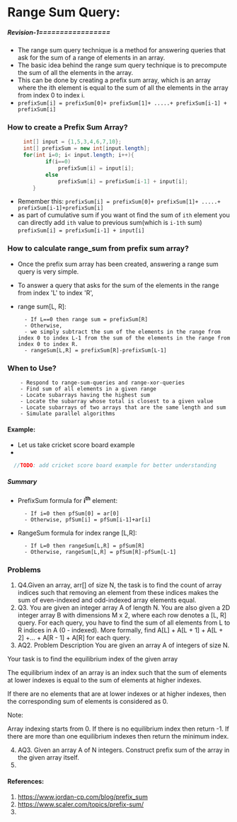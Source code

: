 # Range Sum Query:
##### Revision-1=================
- The range sum query technique is a method for answering queries that ask for the sum of a range of elements in an array.
- The basic idea behind the range sum query technique is to precompute the sum of all the elements in the array.
- This can be done by creating a prefix sum array, which is an array where the ith element is equal to the sum of all the elements in the array from index 0 to index i.
- `prefixSum[i] = prefixSum[0]+ prefixSum[1]+ .....+ prefixSum[i-1] + prefixSum[i]`

### How to create a Prefix Sum Array?

```java
     int[] input = {1,5,3,4,6,7,10};
     int[] prefixSum = new int[input.length];
     for(int i=0; i< input.length; i++){
            if(i==0)
                prefixSum[i] = input[i];
            else
                prefixSum[i] = prefixSum[i-1] + input[i];
        }
```
- Remember this: `prefixSum[i] = prefixSum[0]+ prefixSum[1]+ .....+ prefixSum[i-1]+prefixSum[i]`
- as part of cumulative sum if you want ot find the sum of `ith` element you can directly add `ith` value to previous sum(which is `i-1th` sum)  `prefixSum[i] = prefixSum[i-1] + input[i]`


### How to calculate range_sum from prefix sum array?

- Once the prefix sum array has been created, answering a range sum query is very simple.
- To answer a query that asks for the sum of the elements in the range from index 'L' to index 'R', 
- range sum[L, R]:
  
        - If L==0 then range sum = prefixSum[R]
        - Otherwise,
        - we simply subtract the sum of the elements in the range from index 0 to index L-1 from the sum of the elements in the range from index 0 to index R.
        - rangeSum[L,R] = prefixSum[R]-prefixSum[L-1]

  
### When to Use?

        - Respond to range-sum-queries and range-xor-queries
        - Find sum of all elements in a given range
        - Locate subarrays having the highest sum
        - Locate the subarray whose total is closest to a given value
        - Locate subarrays of two arrays that are the same length and sum
        - Simulate parallel algorithms

#### Example:
- Let us take cricket score board example
- 
```java
  //TODO: add cricket score board example for better understanding

```

##### Summary
- PrefixSum formula for **i<sup>th</sup>** element:
         
        - If i=0 then pfSum[0] = ar[0]
        - Otherwise, pfSum[i] = pfSum[i-1]+ar[i]
- RangeSum formula for index range [L,R]:
           
        - If L=0 then rangeSum[L,R] = pfSum[R]
        - Otherwise, rangeSum[L,R] = pfSum[R]-pfSum[L-1]

### Problems
1. Q4.Given an array, arr[] of size N, the task is to find the count of array indices such that removing an element from these indices makes the sum of even-indexed and odd-indexed array elements equal.
2. Q3. You are given an integer array A of length N.
   You are also given a 2D integer array B with dimensions M x 2, where each row denotes a [L, R] query.
   For each query, you have to find the sum of all elements from L to R indices in A (0 - indexed).
   More formally, find A[L] + A[L + 1] + A[L + 2] +... + A[R - 1] + A[R] for each query.
3. AQ2. Problem Description
   You are given an array A of integers of size N.

Your task is to find the equilibrium index of the given array

The equilibrium index of an array is an index such that the sum of elements at lower indexes is equal to the sum of elements at higher indexes.

If there are no elements that are at lower indexes or at higher indexes, then the corresponding sum of elements is considered as 0.

Note:

Array indexing starts from 0.
If there is no equilibrium index then return -1.
If there are more than one equilibrium indexes then return the minimum index.

4. AQ3. Given an array A of N integers. Construct prefix sum of the array in the given array itself.
5. 

#### References:
1. https://www.jordan-cp.com/blog/prefix_sum
2. https://www.scaler.com/topics/prefix-sum/
3. 


